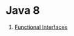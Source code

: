 # Java 8

1. [Functional Interfaces](https://github.com/mesurace/lambdas_java8/tree/master/Lambdas_java8/src/com/funtionalInterface)
